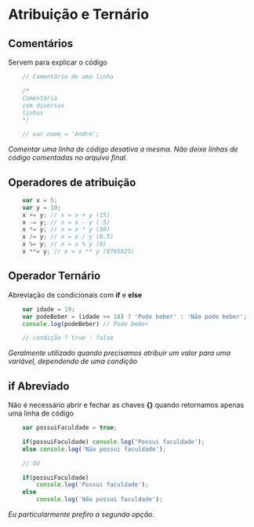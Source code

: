 # Atribuição e Ternário

## Comentários

Servem para explicar o código

```js
    // Comentário de uma linha

    /*
    Comentário
    com diversas
    linhas
    */

    // var nome = 'André';
```

*Comentar uma linha de código*
*desativa a mesma. Não deixe*
*linhas de código comentadas no*
*arquivo final.*

## Operadores de atribuição

```js
    var x = 5;
    var y = 10;
    x += y; // x = x + y (15)
    x -= y; // x = x - y (-5)
    x *= y; // x = x * y (50)
    x /= y; // x = x / y (0.5)
    x %= y; // x = x % y (0)
    x **= y; // x = x ** y (9765625)
```

## Operador Ternário

Abreviação de condicionais com **if** e **else**

```js
    var idade = 19;
    var podeBeber = (idade >= 18) ? 'Pode beber' : 'Não pode beber';
    console.log(podeBeber) // Pode beber

    // condição ? true : false
```

*Geralmente utilizado quando*
*precisamos atribuir um valor*
*para uma variável, dependendo de*
*uma condição*

## if Abreviado

Não é necessário abrir e fechar as chaves **{}** quando retornamos
apenas uma linha de código

```js
    var possuiFaculdade = true;

    if(possuiFaculdade) console.log('Possui faculdade');
    else console.log('Não possui faculdade');

    // OU

    if(possuiFaculdade)
        console.log('Possui faculdade');
    else
        console.log('Não possui faculdade');
```

*Eu particularmente prefiro a*
*segunda opção.*